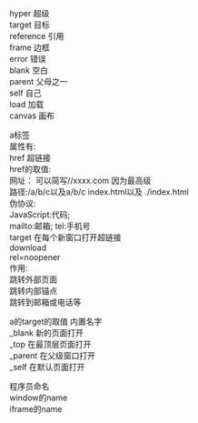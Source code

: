 hyper 超级  
target 目标  
reference 引用  
frame 边框  
error 错误  
blank 空白  
parent 父母之一  
self 自己  
load 加载  
canvas 画布  
  
a标签  
属性有:    
href 超链接   
href的取值:   
网址： 可以简写//xxxx.com 因为最高级  
路径:/a/b/c以及a/b/c index.html以及 ./index.html  
伪协议:  
JavaScript:代码;  
mailto:邮箱;
tel:手机号  
target 在每个新窗口打开超链接   
download  
rel=noopener  
作用:  
跳转外部页面  
跳转内部锚点  
跳转到邮箱或电话等
  
a的target的取值
内置名字  
_blank 新的页面打开   
_top  在最顶层页面打开  
_parent 在父级窗口打开   
_self  在默认页面打开  
  
程序员命名  
window的name  
iframe的name  
